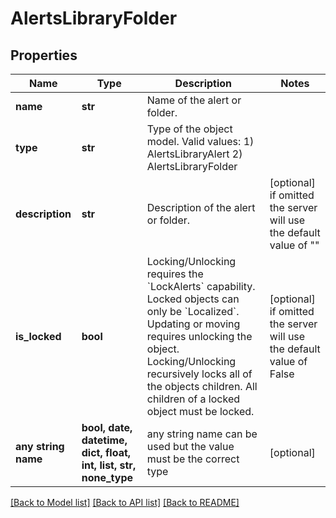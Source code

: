 # AlertsLibraryFolder


## Properties
Name | Type | Description | Notes
------------ | ------------- | ------------- | -------------
**name** | **str** | Name of the alert or folder. | 
**type** | **str** | Type of the object model. Valid values:   1) AlertsLibraryAlert   2) AlertsLibraryFolder | 
**description** | **str** | Description of the alert or folder. | [optional]  if omitted the server will use the default value of ""
**is_locked** | **bool** | Locking/Unlocking requires the &#x60;LockAlerts&#x60; capability. Locked objects can only be &#x60;Localized&#x60;. Updating or moving requires unlocking the object. Locking/Unlocking recursively locks all of the objects children. All children of a locked object must be locked. | [optional]  if omitted the server will use the default value of False
**any string name** | **bool, date, datetime, dict, float, int, list, str, none_type** | any string name can be used but the value must be the correct type | [optional]

[[Back to Model list]](../README.md#documentation-for-models) [[Back to API list]](../README.md#documentation-for-api-endpoints) [[Back to README]](../README.md)


